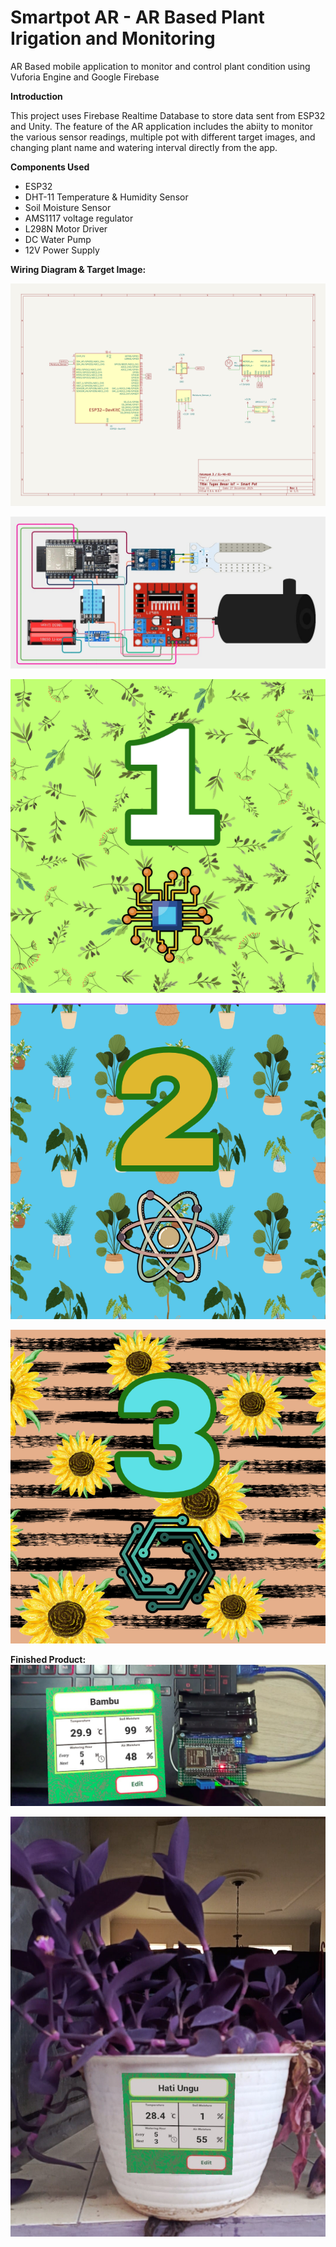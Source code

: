 # Smartpot AR - AR Based Plant Irigation and Monitoring

AR Based mobile application to monitor and control plant condition using Vuforia Engine and Google Firebase

**Introduction**

This project uses Firebase Realtime Database to store data sent from ESP32 and Unity. The feature of the AR application includes the abiity to monitor the various sensor readings, multiple pot with different target images, and changing plant name and watering interval directly from the app.

**Components Used**

- ESP32
- DHT-11 Temperature & Humidity Sensor
- Soil Moisture Sensor
- AMS1117 voltage regulator
- L298N Motor Driver
- DC Water Pump
- 12V Power Supply
&nbsp;

**Wiring Diagram & Target Image:**

**![wiring_diagram_kicad.png](https://github.com/RizkiMaulanaP/Smartpot-AR/blob/main/images/wiring_diagram_kicad.png)**

**![wiring_diagram_fritzing.jpeg](https://github.com/RizkiMaulanaP/Smartpot-AR/blob/main/images/wiring_diagram_fritzing.jpeg)**

**![target_1.png](https://github.com/RizkiMaulanaP/Smartpot-AR/blob/main/images/target_1.png)**

**![target_2.png](https://github.com/RizkiMaulanaP/Smartpot-AR/blob/main/images/target_2.png)**

**![target_3.png](https://github.com/RizkiMaulanaP/Smartpot-AR/blob/main/images/target_3.png)**

**Finished Product:**
**![hardware_ui.png](https://github.com/RizkiMaulanaP/Smartpot-AR/blob/main/images/hardware_ui.png)**

**![result_1.jpeg](https://github.com/RizkiMaulanaP/Smartpot-AR/blob/main/images/result_1.jpeg)**

